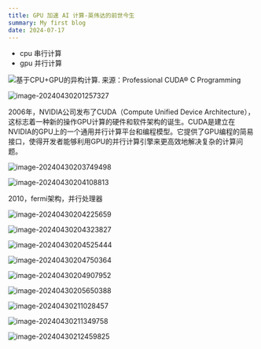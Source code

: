 ```yaml
---
title: GPU 加速 AI 计算-英伟达的前世今生
summary: My first blog
date: 2024-07-17
---
```





- cpu 串行计算
- gpu 并行计算

![基于CPU+GPU的异构计算. 来源：Professional CUDA® C Programming](https://chenzhanghao.oss-cn-shenzhen.aliyuncs.com/20200309115739389.png)

![image-20240430201257327](https://chenzhanghao.oss-cn-shenzhen.aliyuncs.com/image-20240430201257327.png)

2006年，NVIDIA公司发布了CUDA（Compute Unified Device Architecture），这标志着一种新的操作GPU计算的硬件和软件架构的诞生。CUDA是建立在NVIDIA的GPU上的一个通用并行计算平台和编程模型。它提供了GPU编程的简易接口，使得开发者能够利用GPU的并行计算引擎来更高效地解决复杂的计算问题。

![image-20240430203749498](https://chenzhanghao.oss-cn-shenzhen.aliyuncs.com/image-20240430203749498.png)

![image-20240430204108813](https://chenzhanghao.oss-cn-shenzhen.aliyuncs.com/image-20240430204108813.png)

2010，fermi架构，并行处理器

![image-20240430204225659](https://chenzhanghao.oss-cn-shenzhen.aliyuncs.com/image-20240430204225659.png)

![image-20240430204323827](https://chenzhanghao.oss-cn-shenzhen.aliyuncs.com/image-20240430204323827.png)

![image-20240430204525444](https://chenzhanghao.oss-cn-shenzhen.aliyuncs.com/image-20240430204525444.png)

![image-20240430204750364](https://chenzhanghao.oss-cn-shenzhen.aliyuncs.com/image-20240430204750364.png)

![image-20240430204907952](https://chenzhanghao.oss-cn-shenzhen.aliyuncs.com/image-20240430204907952.png)

![image-20240430205650388](https://chenzhanghao.oss-cn-shenzhen.aliyuncs.com/image-20240430205650388.png)

![image-20240430211028457](https://chenzhanghao.oss-cn-shenzhen.aliyuncs.com/image-20240430211028457.png)

![image-20240430211349758](https://chenzhanghao.oss-cn-shenzhen.aliyuncs.com/image-20240430211349758.png)

![image-20240430212459825](https://chenzhanghao.oss-cn-shenzhen.aliyuncs.com/image-20240430212459825.png)

